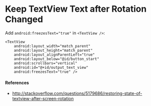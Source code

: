 
# Keep TextView Text after Rotation Changed

Add `android:freezesText="true"` in `<TextView />`:  

    <TextView
        android:layout_width="match_parent"
        android:layout_height="match_parent"
        android:layout_alignParentLeft="true"
        android:layout_below="@id/button_start"
        android:scrollbars="vertical"
        android:id="@+id/output_text_view"
        android:freezesText="true" />

#### References
* <http://stackoverflow.com/questions/5179686/restoring-state-of-textview-after-screen-rotation>
